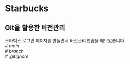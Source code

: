 # Starbucks
## Git을 활용한 버전관리
스타벅스 로그인 페이지를 만들면서 버전관리 연습을 해보았습니다.  
_# main_  
_# branch_  
_# .gitignore_
